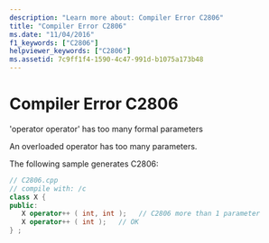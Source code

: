 ```yaml
---
description: "Learn more about: Compiler Error C2806"
title: "Compiler Error C2806"
ms.date: "11/04/2016"
f1_keywords: ["C2806"]
helpviewer_keywords: ["C2806"]
ms.assetid: 7c9ff1f4-1590-4c47-991d-b1075a173b48
---
```

# Compiler Error C2806

'operator operator' has too many formal parameters

An overloaded operator has too many parameters.

The following sample generates C2806:

```cpp
// C2806.cpp
// compile with: /c
class X {
public:
   X operator++ ( int, int );   // C2806 more than 1 parameter
   X operator++ ( int );   // OK
} ;
```
